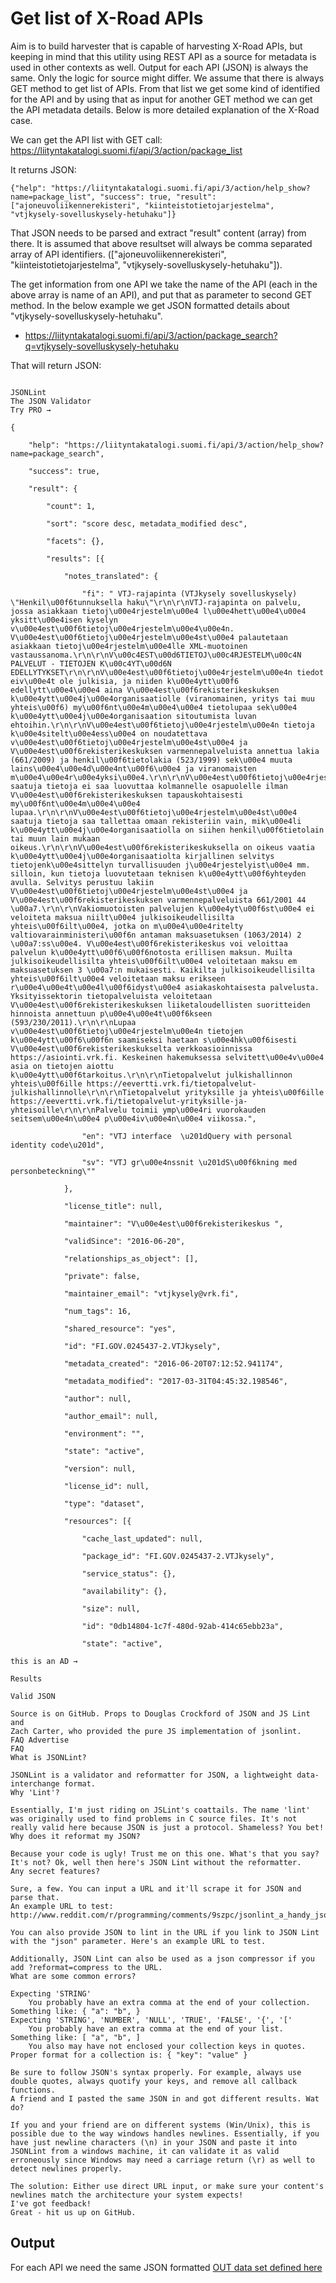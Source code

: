 # Get list of X-Road APIs

Aim is to build harvester that is capable of harvesting X-Road APIs, but keeping in mind that this utility using REST API as a source for metadata is used in other contexts as well. Output for each API (JSON) is always the same. Only the logic for source might differ. We assume that there is always GET method to get list of APIs. From that list we get some kind of identified for the API and by using that as input for another GET method we can get the API metadata details. Below is more detailed explanation of the X-Road case.  

We can get the API list with GET call: https://liityntakatalogi.suomi.fi/api/3/action/package_list

It returns JSON:

```
{"help": "https://liityntakatalogi.suomi.fi/api/3/action/help_show?name=package_list", "success": true, "result": ["ajoneuvoliikennerekisteri", "kiinteistotietojarjestelma", "vtjkysely-sovelluskysely-hetuhaku"]} 
```
That JSON needs to be parsed and extract "result" content (array) from there. It is assumed that above resultset will always be comma separated array of API identifiers. (["ajoneuvoliikennerekisteri", "kiinteistotietojarjestelma", "vtjkysely-sovelluskysely-hetuhaku"]).  

The get information from one API we take the name of the API (each in the above array is name of an API), and put that as parameter to second GET method. In the below example we get JSON formatted details about "vtjkysely-sovelluskysely-hetuhaku".  

* https://liityntakatalogi.suomi.fi/api/3/action/package_search?q=vtjkysely-sovelluskysely-hetuhaku

That will return JSON: 
```

JSONLint
The JSON Validator
Try PRO →

{

    "help": "https://liityntakatalogi.suomi.fi/api/3/action/help_show?name=package_search",

    "success": true,

    "result": {

        "count": 1,

        "sort": "score desc, metadata_modified desc",

        "facets": {},

        "results": [{

            "notes_translated": {

                "fi": " VTJ-rajapinta (VTJkysely sovelluskysely) \"Henkil\u00f6tunnuksella haku\"\r\n\r\nVTJ-rajapinta on palvelu, jossa asiakkaan tietoj\u00e4rjestelm\u00e4 l\u00e4hett\u00e4\u00e4 yksitt\u00e4isen kyselyn v\u00e4est\u00f6tietoj\u00e4rjestelm\u00e4\u00e4n. V\u00e4est\u00f6tietoj\u00e4rjestelm\u00e4st\u00e4 palautetaan asiakkaan tietoj\u00e4rjestelm\u00e4lle XML-muotoinen vastaussanoma.\r\n\r\nV\u00c4EST\u00d6TIETOJ\u00c4RJESTELM\u00c4N PALVELUT - TIETOJEN K\u00c4YT\u00d6N EDELLYTYKSET\r\n\r\nV\u00e4est\u00f6tietoj\u00e4rjestelm\u00e4n tiedot eiv\u00e4t ole julkisia, ja niiden k\u00e4ytt\u00f6 edellytt\u00e4\u00e4 aina V\u00e4est\u00f6rekisterikeskuksen k\u00e4ytt\u00e4j\u00e4organisaatiolle (viranomainen, yritys tai muu yhteis\u00f6) my\u00f6nt\u00e4m\u00e4\u00e4 tietolupaa sek\u00e4 k\u00e4ytt\u00e4j\u00e4organisaation sitoutumista luvan ehtoihin.\r\n\r\nV\u00e4est\u00f6tietoj\u00e4rjestelm\u00e4n tietoja k\u00e4sitelt\u00e4ess\u00e4 on noudatettava v\u00e4est\u00f6tietoj\u00e4rjestelm\u00e4st\u00e4 ja V\u00e4est\u00f6rekisterikeskuksen varmennepalveluista annettua lakia (661/2009) ja henkil\u00f6tietolakia (523/1999) sek\u00e4 muuta lains\u00e4\u00e4d\u00e4nt\u00f6\u00e4 ja viranomaisten m\u00e4\u00e4r\u00e4yksi\u00e4.\r\n\r\nV\u00e4est\u00f6tietoj\u00e4rjestelm\u00e4st\u00e4 saatuja tietoja ei saa luovuttaa kolmannelle osapuolelle ilman V\u00e4est\u00f6rekisterikeskuksen tapauskohtaisesti my\u00f6nt\u00e4m\u00e4\u00e4 lupaa.\r\n\r\nV\u00e4est\u00f6tietoj\u00e4rjestelm\u00e4st\u00e4 saatuja tietoja saa tallettaa omaan rekisteriin vain, mik\u00e4li k\u00e4ytt\u00e4j\u00e4organisaatiolla on siihen henkil\u00f6tietolain tai muun lain mukaan oikeus.\r\n\r\nV\u00e4est\u00f6rekisterikeskuksella on oikeus vaatia k\u00e4ytt\u00e4j\u00e4organisaatiolta kirjallinen selvitys tietojenk\u00e4sittelyn turvallisuuden j\u00e4rjestelyist\u00e4 mm. silloin, kun tietoja luovutetaan teknisen k\u00e4ytt\u00f6yhteyden avulla. Selvitys perustuu lakiin V\u00e4est\u00f6tietoj\u00e4rjestelm\u00e4st\u00e4 ja V\u00e4est\u00f6rekisterikeskuksen varmennepalveluista 661/2001 44 \u00a7.\r\n\r\nVakiomuotoisten palvelujen k\u00e4yt\u00f6st\u00e4 ei veloiteta maksua niilt\u00e4 julkisoikeudellisilta yhteis\u00f6ilt\u00e4, jotka on m\u00e4\u00e4ritelty valtiovarainministeri\u00f6n antaman maksuasetuksen (1063/2014) 2 \u00a7:ss\u00e4. V\u00e4est\u00f6rekisterikeskus voi veloittaa palvelun k\u00e4ytt\u00f6\u00f6notosta erillisen maksun. Muilta julkisoikeudellisilta yhteis\u00f6ilt\u00e4 veloitetaan maksu em maksuasetuksen 3 \u00a7:n mukaisesti. Kaikilta julkisoikeudellisilta yhteis\u00f6ilt\u00e4 veloitetaan maksu erikseen r\u00e4\u00e4t\u00e4l\u00f6idyst\u00e4 asiakaskohtaisesta palvelusta. Yksityissektorin tietopalveluista veloitetaan V\u00e4est\u00f6rekisterikeskuksen liiketaloudellisten suoritteiden hinnoista annettuun p\u00e4\u00e4t\u00f6kseen (593/230/2011).\r\n\r\nLupaa v\u00e4est\u00f6tietoj\u00e4rjestelm\u00e4n tietojen k\u00e4ytt\u00f6\u00f6n saamiseksi haetaan s\u00e4hk\u00f6isesti V\u00e4est\u00f6rekisterikeskukselta verkkoasioinnissa https://asiointi.vrk.fi. Keskeinen hakemuksessa selvitett\u00e4v\u00e4 asia on tietojen aiottu k\u00e4ytt\u00f6tarkoitus.\r\n\r\nTietopalvelut julkishallinnon yhteis\u00f6ille https://eevertti.vrk.fi/tietopalvelut-julkishallinnolle\r\n\r\nTietopalvelut yrityksille ja yhteis\u00f6ille https://eevertti.vrk.fi/tietopalvelut-yrityksille-ja-yhteisoille\r\n\r\nPalvelu toimii ymp\u00e4ri vuorokauden seitsem\u00e4n\u00e4 p\u00e4iv\u00e4n\u00e4 viikossa.",

                "en": "VTJ interface  \u201dQuery with personal identity code\u201d",

                "sv": "VTJ gr\u00e4nssnit \u201dS\u00f6kning med personbeteckning\""

            },

            "license_title": null,

            "maintainer": "V\u00e4est\u00f6rekisterikeskus ",

            "validSince": "2016-06-20",

            "relationships_as_object": [],

            "private": false,

            "maintainer_email": "vtjkysely@vrk.fi",

            "num_tags": 16,

            "shared_resource": "yes",

            "id": "FI.GOV.0245437-2.VTJkysely",

            "metadata_created": "2016-06-20T07:12:52.941174",

            "metadata_modified": "2017-03-31T04:45:32.198546",

            "author": null,

            "author_email": null,

            "environment": "",

            "state": "active",

            "version": null,

            "license_id": null,

            "type": "dataset",

            "resources": [{

                "cache_last_updated": null,

                "package_id": "FI.GOV.0245437-2.VTJkysely",

                "service_status": {},

                "availability": {},

                "size": null,

                "id": "0db14804-1c7f-480d-92ab-414c65ebb23a",

                "state": "active",

this is an AD →

Results

Valid JSON

Source is on GitHub. Props to Douglas Crockford of JSON and JS Lint and
Zach Carter, who provided the pure JS implementation of jsonlint.
FAQ Advertise
FAQ
What is JSONLint?

JSONLint is a validator and reformatter for JSON, a lightweight data-interchange format.
Why 'Lint'?

Essentially, I'm just riding on JSLint's coattails. The name 'lint' was originally used to find problems in C source files. It's not really valid here because JSON is just a protocol. Shameless? You bet!
Why does it reformat my JSON?

Because your code is ugly! Trust me on this one. What's that you say? It's not? Ok, well then here's JSON Lint without the reformatter.
Any secret features?

Sure, a few. You can input a URL and it'll scrape it for JSON and parse that.
An example URL to test: http://www.reddit.com/r/programming/comments/9szpc/jsonlint_a_handy_json_validator_and_reformatter.json

You can also provide JSON to lint in the URL if you link to JSON Lint with the "json" parameter. Here's an example URL to test.

Additionally, JSON Lint can also be used as a json compressor if you add ?reformat=compress to the URL.
What are some common errors?

Expecting 'STRING'
    You probably have an extra comma at the end of your collection. Something like: { "a": "b", } 
Expecting 'STRING', 'NUMBER', 'NULL', 'TRUE', 'FALSE', '{', '['
    You probably have an extra comma at the end of your list. Something like: [ "a", "b", ]
    You also may have not enclosed your collection keys in quotes. Proper format for a collection is: { "key": "value" } 

Be sure to follow JSON's syntax properly. For example, always use double quotes, always quotify your keys, and remove all callback functions.
A friend and I pasted the same JSON in and got different results. Wat do?

If you and your friend are on different systems (Win/Unix), this is possible due to the way windows handles newlines. Essentially, if you have just newline characters (\n) in your JSON and paste it into JSONLint from a windows machine, it can validate it as valid erroneously since Windows may need a carriage return (\r) as well to detect newlines properly.

The solution: Either use direct URL input, or make sure your content's newlines match the architecture your system expects!
I've got feedback!
Great - hit us up on GitHub.

```
## Output
For each API we need the same JSON formatted [OUT data set defined here](https://github.com/apinf/api-harvester/blob/master/data-models-as-json.md) 
